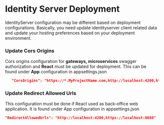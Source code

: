 Identity Server Deployment
==========================

IdentityServer configuration may be different based on deployment configurations. Basically, you need update identityserver client related data and update your hosting preferences based on your deployment environment.

### Update Cors Origins

Cors origins configuration for **gateways, microservices** swagger authorization and **React** must be updated for deployment. This can be found under **App** configuration in appsettings.json

```json
   "CorsOrigins": "https://*.MyProjectName.com,http://localhost:4200,https://localhost:8080",
```

### Update Redirect Allowed Urls

This configuration must be done if React used as back-office web application. It is found under App configuration in appsettings.json

```json
"RedirectAllowedUrls": "http://localhost:4200,https://localhost:8080"
```
